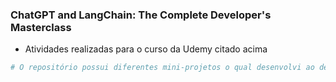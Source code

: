 ### ChatGPT and LangChain: The Complete Developer's Masterclass
- Atividades realizadas para o curso da Udemy citado acima
```python
# O repositório possui diferentes mini-projetos o qual desenvolvi ao decorrer do curso
